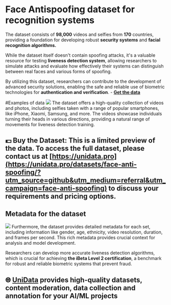 # Face Antispoofing dataset for recognition systems

The dataset consists of **98,000** videos and selfies from **170** countries, providing a foundation for developing robust **security systems** and **facial recognition algorithms.**

While the dataset itself doesn't contain spoofing attacks, it's a valuable resource for testing **liveness detection system**, allowing researchers to simulate attacks and evaluate how effectively their systems can distinguish between real faces and various forms of spoofing.

By utilizing this dataset, researchers can contribute to the development of advanced security solutions, enabling the safe and reliable use of biometric technologies for **authentication and verification**. - **[Get the data](https://unidata.pro/datasets/face-anti-spoofing/?utm_source=github&utm_medium=referral&utm_campaign=face-anti-spoofing)**

#Examples of data
![](https://www.googleapis.com/download/storage/v1/b/kaggle-user-content/o/inbox%2F22059654%2Fe46e401a5449bacce5f934aaea9bb06e%2FFrame%20155.png?generation=1730591437955112&alt=media)
The dataset offers a high-quality collection of videos and photos, including selfies taken with a range of popular smartphones, like iPhone, Xiaomi, Samsung, and more. The videos showcase individuals turning their heads in various directions, providing a natural range of movements for liveness detection training. 
## 💵 Buy the Dataset: This is a limited preview of the data. To access the full dataset, please contact us at [https://unidata.pro](https://unidata.pro/datasets/face-anti-spoofing/?utm_source=github&utm_medium=referral&utm_campaign=face-anti-spoofing) to discuss your requirements and pricing options.

## Metadata for the dataset
![](https://www.googleapis.com/download/storage/v1/b/kaggle-user-content/o/inbox%2F22059654%2F8350718e93ee92840995405815739c61%2FFrame%20136%20(1).png?generation=1730591760432249&alt=media)
Furthermore, the dataset provides detailed metadata for each set, including information like gender, age, ethnicity, video resolution, duration, and frames per second. This rich metadata provides crucial context for analysis and model development.

Researchers can develop more accurate liveness detection algorithms, which is crucial for achieving **the iBeta Level 2 certification**, a benchmark for robust and reliable biometric systems that prevent fraud.
## 🌐 [UniData](https://unidata.pro/datasets/face-anti-spoofing/?utm_source=github&utm_medium=referral&utm_campaign=face-anti-spoofing) provides high-quality datasets, content moderation, data collection and annotation for your AI/ML projects 
